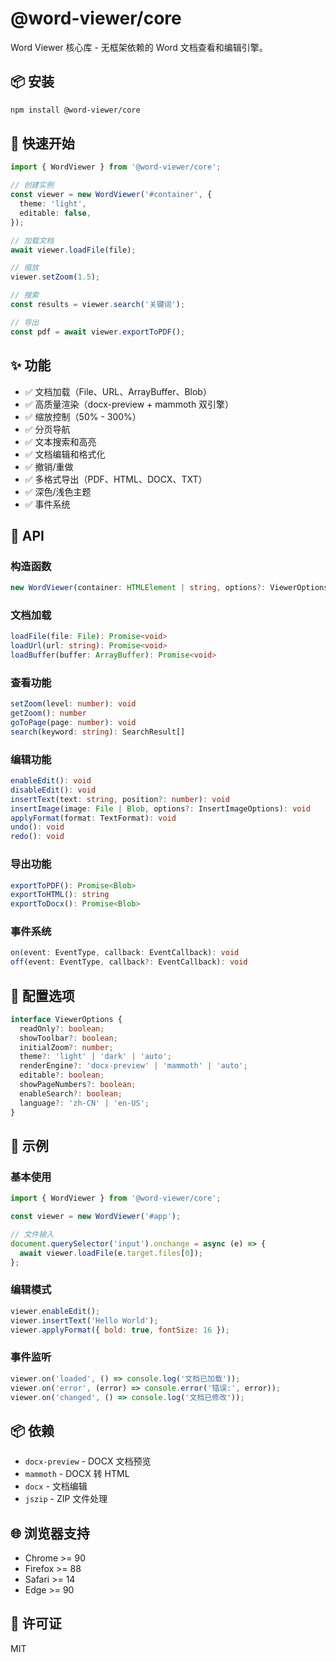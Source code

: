 # @word-viewer/core

Word Viewer 核心库 - 无框架依赖的 Word 文档查看和编辑引擎。

## 📦 安装

```bash
npm install @word-viewer/core
```

## 🚀 快速开始

```typescript
import { WordViewer } from '@word-viewer/core';

// 创建实例
const viewer = new WordViewer('#container', {
  theme: 'light',
  editable: false,
});

// 加载文档
await viewer.loadFile(file);

// 缩放
viewer.setZoom(1.5);

// 搜索
const results = viewer.search('关键词');

// 导出
const pdf = await viewer.exportToPDF();
```

## ✨ 功能

- ✅ 文档加载（File、URL、ArrayBuffer、Blob）
- ✅ 高质量渲染（docx-preview + mammoth 双引擎）
- ✅ 缩放控制（50% - 300%）
- ✅ 分页导航
- ✅ 文本搜索和高亮
- ✅ 文档编辑和格式化
- ✅ 撤销/重做
- ✅ 多格式导出（PDF、HTML、DOCX、TXT）
- ✅ 深色/浅色主题
- ✅ 事件系统

## 📖 API

### 构造函数

```typescript
new WordViewer(container: HTMLElement | string, options?: ViewerOptions)
```

### 文档加载

```typescript
loadFile(file: File): Promise<void>
loadUrl(url: string): Promise<void>
loadBuffer(buffer: ArrayBuffer): Promise<void>
```

### 查看功能

```typescript
setZoom(level: number): void
getZoom(): number
goToPage(page: number): void
search(keyword: string): SearchResult[]
```

### 编辑功能

```typescript
enableEdit(): void
disableEdit(): void
insertText(text: string, position?: number): void
insertImage(image: File | Blob, options?: InsertImageOptions): void
applyFormat(format: TextFormat): void
undo(): void
redo(): void
```

### 导出功能

```typescript
exportToPDF(): Promise<Blob>
exportToHTML(): string
exportToDocx(): Promise<Blob>
```

### 事件系统

```typescript
on(event: EventType, callback: EventCallback): void
off(event: EventType, callback?: EventCallback): void
```

## 📝 配置选项

```typescript
interface ViewerOptions {
  readOnly?: boolean;
  showToolbar?: boolean;
  initialZoom?: number;
  theme?: 'light' | 'dark' | 'auto';
  renderEngine?: 'docx-preview' | 'mammoth' | 'auto';
  editable?: boolean;
  showPageNumbers?: boolean;
  enableSearch?: boolean;
  language?: 'zh-CN' | 'en-US';
}
```

## 🎯 示例

### 基本使用

```javascript
import { WordViewer } from '@word-viewer/core';

const viewer = new WordViewer('#app');

// 文件输入
document.querySelector('input').onchange = async (e) => {
  await viewer.loadFile(e.target.files[0]);
};
```

### 编辑模式

```javascript
viewer.enableEdit();
viewer.insertText('Hello World');
viewer.applyFormat({ bold: true, fontSize: 16 });
```

### 事件监听

```javascript
viewer.on('loaded', () => console.log('文档已加载'));
viewer.on('error', (error) => console.error('错误:', error));
viewer.on('changed', () => console.log('文档已修改'));
```

## 📦 依赖

- `docx-preview` - DOCX 文档预览
- `mammoth` - DOCX 转 HTML
- `docx` - 文档编辑
- `jszip` - ZIP 文件处理

## 🌐 浏览器支持

- Chrome >= 90
- Firefox >= 88
- Safari >= 14
- Edge >= 90

## 📄 许可证

MIT


